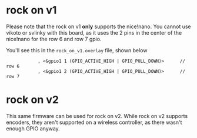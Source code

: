 # rock on v1

Please note that the rock on v1 **only** supports the nice!nano. You cannot use vikoto or svlinky with this board, as it uses the 2 pins in the center of the nice!nano for the row 6 and row 7 gpio.

You'll see this in the `rock_on_v1.overlay` file, shown below

```
            , <&gpio1 1 (GPIO_ACTIVE_HIGH | GPIO_PULL_DOWN)>      // row 6
            , <&gpio1 2 (GPIO_ACTIVE_HIGH | GPIO_PULL_DOWN)>      // row 7
```

# rock on v2

This same firmware can be used for rock on v2. While rock on v2 supports encoders, they aren't supported on a wireless controller, as there wasn't enough GPIO anyway.